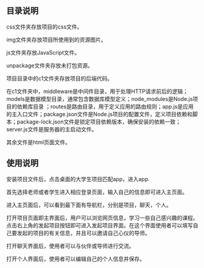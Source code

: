 ## 目录说明

css文件夹存放项目的css文件。

img文件夹存放项目所使用到的资源图片。

js文件夹存放JavaScript文件。

unpackage文件夹存放未打包资源。

项目目录中的c1文件夹存放项目的后端代码。

在c1文件夹中，middleware是中间件目录，用于处理HTTP请求前后的逻辑；models是数据模型目录，通常包含数据库模型定义；node_modules是Node.js项目的依赖库目录
；routes是路由目录，用于定义应用的路由规则；app.js是应用的主入口文件；package.json文件是Node.js项目的配置文件，定义项目依赖和脚本；package-lock.json文件是锁定项目依赖版本，确保安装的依赖一致；server.js文件是服务器的主启动文件。

其余文件是html页面文件。

## 使用说明

安装项目文件后，点击桌面的大学生项目匹配app，进入app.

首先选择老师或者学生进入相应登录页面，输入自己的信息即可进入主页面。

进入主页面后，可以看到最下面有导航栏，分别是项目，聊天，个人。

打开项目页面即主界面后，用户可以浏览网页信息，学习一些自己感兴趣的课程。点击右上角的发起项目按钮即可进入发起项目界面。在这个界面使用者可以填写自己要发起的项目的有关信息，并且可以邀请自己心仪的导师。

打开聊天界面后，使用者可以与伙伴或导师进行交流。

打开个人界面后，使用者可以编辑自己的个人信息并保存。
